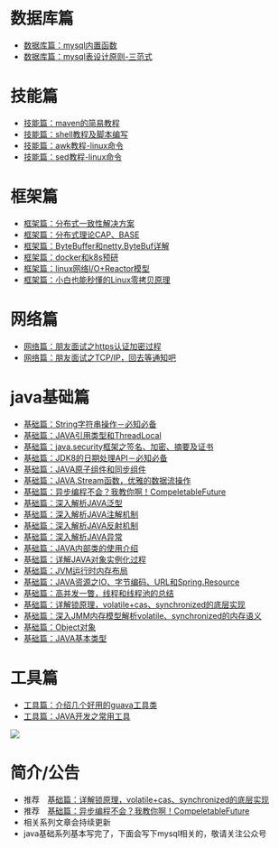 # 数据库篇
-  [数据库篇：mysql内置函数](https://mp.weixin.qq.com/s/aDP2jMg3g3nWcx5h6hY_Uw)
-  [数据库篇：mysql表设计原则-三范式](https://mp.weixin.qq.com/s/_x3BC2-1lVCA-UFIKw0K8A)

# 技能篇
-  [技能篇：maven的简易教程](https://mp.weixin.qq.com/s/HFDCPwTTSEO2IDRFrlMb7w)
-  [技能篇：shell教程及脚本编写](https://mp.weixin.qq.com/s/s5oXfeOODthA_Nl3p__bZQ)
-  [技能篇：awk教程-linux命令](https://mp.weixin.qq.com/s/bg9nmbBMawT7f5tydbuXZQ)
-  [技能篇：sed教程-linux命令](https://mp.weixin.qq.com/s/HtMPwwnvqq63cW0S5RA-GA)

# 框架篇
-  [框架篇：分布式一致性解决方案](https://mp.weixin.qq.com/s/VyNHFPmA0siVj305ZC8e-Q)
-  [框架篇：分布式理论CAP、BASE](https://mp.weixin.qq.com/s/Ev5_BbGC4fuzb9zyuZPabw)
-  [框架篇：ByteBuffer和netty.ByteBuf详解](https://mp.weixin.qq.com/s/hVPGm7GKuBLg21MOYTFXdg)
-  [框架篇：docker和k8s预研](https://mp.weixin.qq.com/s/MsYGY11_uj3mn1dn26nQBg)
-  [框架篇：linux网络I/O+Reactor模型](https://mp.weixin.qq.com/s/4_yYvmrz2orl3JXuzYasRw)
-  [框架篇：小白也能秒懂的Linux零拷贝原理](https://mp.weixin.qq.com/s/J--WgqdQySiYDujkY_PFJg)


# 网络篇
-  [网络篇：朋友面试之https认证加密过程](https://mp.weixin.qq.com/s/HwzWCgDXns4R29udFCFYwg)
-  [网络篇：朋友面试之TCP/IP，回去等通知吧](https://mp.weixin.qq.com/s/1eWIPVASu2PUuU2zlcqQ4A)

# java基础篇
-  [基础篇：String字符串操作－必知必备](https://mp.weixin.qq.com/s/1IaerFBMnmp0U6JR_ay3MA)
-  [基础篇：JAVA引用类型和ThreadLocal](https://mp.weixin.qq.com/s/I56jOrLM4-dsPHr-lHhKmA)
-  [基础篇：java.security框架之签名、加密、摘要及证书](https://mp.weixin.qq.com/s/_vZh0dQBo-TaEJLGApXCxQ)
-  [基础篇：JDK8的日期处理API－必知必备](https://mp.weixin.qq.com/s/V6MNWk5YM8NyJhmc4iQlBQ)
-  [基础篇：JAVA原子组件和同步组件](https://mp.weixin.qq.com/s/fvfoC7_VUUG5Rh3r6elGXw)
-  [基础篇：JAVA.Stream函数，优雅的数据流操作](https://github.com/cscsss/learnHome/blob/main/java%E5%9F%BA%E7%A1%80%E7%AF%87/%E5%9F%BA%E7%A1%80%E7%AF%87%EF%BC%9AJAVA.Stream%E5%87%BD%E6%95%B0%EF%BC%8C%E4%BC%98%E9%9B%85%E7%9A%84%E6%95%B0%E6%8D%AE%E6%B5%81%E6%93%8D%E4%BD%9C.md)
-  [基础篇：异步编程不会？我教你啊！CompeletableFuture](https://mp.weixin.qq.com/s/siixcALGcVDPGqwNpJdc1w)
-  [基础篇：深入解析JAVA泛型](https://mp.weixin.qq.com/s/Wsghh5TTgoBFuJ4onOsJcw)
-  [基础篇：深入解析JAVA注解机制](https://mp.weixin.qq.com/s/7XyOtDcxzvLBzV_FDrdScw)
-  [基础篇：深入解析JAVA反射机制](https://mp.weixin.qq.com/s/Linark4r_J0RCJzpP3FiNA)
-  [基础篇：深入解析JAVA异常](https://mp.weixin.qq.com/s/sCgfWNnj0rkV8Qfk3W80PA)
-  [基础篇：JAVA内部类的使用介绍](https://mp.weixin.qq.com/s/WIUN2KSfgaGo1guD6jfJRQ)
-  [基础篇：详解JAVA对象实例化过程](https://mp.weixin.qq.com/s/4kA1yuhS3WbYqs_zAFNMQw)
-  [基础篇：JVM运行时内存布局](https://mp.weixin.qq.com/s/DIBWKCSY34gvV6uWAj_btQ)
-  [基础篇：JAVA资源之IO、字节编码、URL和Spring.Resource](https://mp.weixin.qq.com/s/z7s6LCqfbTks8EGeJwwtIQ)
-  [基础篇：高并发一瞥，线程和线程池的总结](https://mp.weixin.qq.com/s/zsVZns7rkOHwO-p00Q0Egw)
-  [基础篇：详解锁原理，volatile+cas、synchronized的底层实现](https://mp.weixin.qq.com/s/3wvWPg7s4E0SbbYR6xK_aA)
-  [基础篇：深入JMM内存模型解析volatile、synchronized的内存语义](https://mp.weixin.qq.com/s/wEmoM-LSAWf-37kH6MmsyA)
-  [基础篇：Object对象](https://mp.weixin.qq.com/s/LoN1PdEKGN82J2jy3XPN3Q)
-  [基础篇：JAVA基本类型](https://mp.weixin.qq.com/s/D9ziBd1s_F5brJQmGymPxw)


# 工具篇
-  [工具篇：介绍几个好用的guava工具类](https://mp.weixin.qq.com/s/_YZxx0tgUoW0foymDGjTQg)
-  [工具篇：JAVA开发之常用工具](https://mp.weixin.qq.com/s/CfMDLZfJB0to7KP8sMIAGw)

![](https://img-blog.csdnimg.cn/img_convert/30ba9fb33f98916352d29d557d216212.png)

# 简介/公告
-  推荐　[基础篇：详解锁原理，volatile+cas、synchronized的底层实现](https://mp.weixin.qq.com/s/3wvWPg7s4E0SbbYR6xK_aA)
-  推荐　[基础篇：异步编程不会？我教你啊！CompeletableFuture](https://mp.weixin.qq.com/s/siixcALGcVDPGqwNpJdc1w)
- 相关系列文章会持续更新
- java基础系列基本写完了，下面会写下mysql相关的，敬请关注公众号
